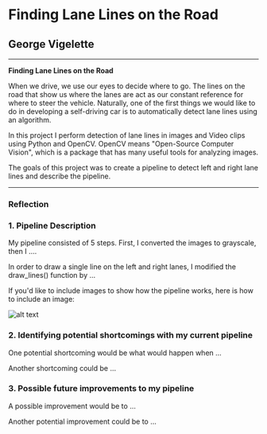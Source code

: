 # **Finding Lane Lines on the Road** 

## George Vigelette
---

**Finding Lane Lines on the Road**

When we drive, we use our eyes to decide where to go.  The lines on the road that show us where the lanes are act as our constant reference for where to steer the vehicle.  Naturally, one of the first things we would like to do in developing a self-driving car is to automatically detect lane lines using an algorithm.

In this project I perform detection of lane lines in images and Video clips using Python and OpenCV.  OpenCV means "Open-Source Computer Vision", which is a package that has many useful tools for analyzing images.  

The goals of this project was to create a pipeline to detect left and right lane lines and describe the pipeline.


[//]: # (Image References)

[image1]: ./examples/grayscale.jpg "Grayscale"

---

### Reflection

### 1. Pipeline Description

My pipeline consisted of 5 steps. First, I converted the images to grayscale, then I .... 

In order to draw a single line on the left and right lanes, I modified the draw_lines() function by ...

If you'd like to include images to show how the pipeline works, here is how to include an image: 

![alt text][image1]


### 2. Identifying potential shortcomings with my current pipeline


One potential shortcoming would be what would happen when ... 

Another shortcoming could be ...


### 3. Possible future improvements to my pipeline

A possible improvement would be to ...

Another potential improvement could be to ...

